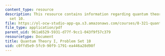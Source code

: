 ```yaml
---
content_type: resource
description: This resource contains information regarding quantum theory I, problem
  set 10.
file: https://ol-ocw-studio-app-qa.s3.amazonaws.com/courses/8-321-quantum-theory-i-fall-2017/c0ffd5e95fc990f91791ea446a28d98f_MIT8_321F17_Pset10.pdf
file_type: application/pdf
parent_uid: 961a6529-5931-d77f-9cc1-043f9f57c379
resourcetype: Document
title: Quantum Theory I, Problem Set 10
uid: c0ffd5e9-5fc9-90f9-1791-ea446a28d98f
---
```

